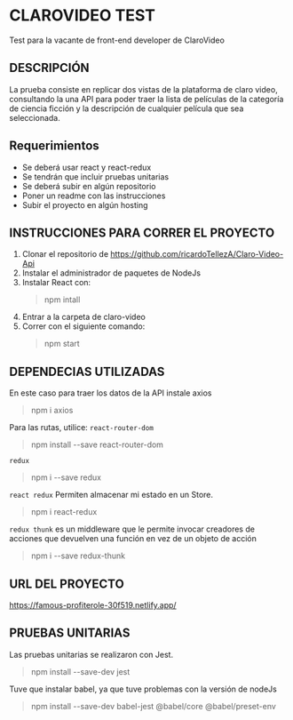 # CLAROVIDEO TEST 
Test para la vacante de front-end developer de ClaroVideo

## DESCRIPCIÓN
La prueba consiste en replicar dos vistas de la plataforma de claro video, consultando la una API para poder traer la lista de películas de la categoría de ciencia ficción y la descripción de cualquier película que sea seleccionada.
## Requerimientos
* Se deberá usar react y react-redux
* Se tendrán que incluir pruebas unitarias
* Se deberá subir en algún repositorio
* Poner un readme con las instrucciones
* Subir el proyecto en algún hosting

## INSTRUCCIONES PARA CORRER EL PROYECTO
1. Clonar el repositorio de https://github.com/ricardoTellezA/Claro-Video-Api
2. Instalar el administrador de paquetes de NodeJs
3. Instalar React con: 
    > npm intall
4. Entrar a la carpeta de claro-video
5. Correr con el siguiente comando:
   >npm start
## DEPENDECIAS UTILIZADAS
En este caso para traer los datos de la API instale axios
  >npm i axios

Para las rutas, utilice: `react-router-dom`
>npm install --save react-router-dom

`redux`
>npm i --save redux

`react redux` Permiten almacenar mi estado en un Store.
>npm i react-redux

`redux thunk` es un middleware que le permite invocar creadores de acciones que devuelven una función en vez de un objeto de acción


>npm i --save redux-thunk

## URL DEL PROYECTO
https://famous-profiterole-30f519.netlify.app/

## PRUEBAS UNITARIAS
Las pruebas unitarias se realizaron con Jest.
>npm install --save-dev jest

Tuve que instalar babel, ya que tuve problemas con la versión de nodeJs
>npm install --save-dev babel-jest @babel/core @babel/preset-env 


